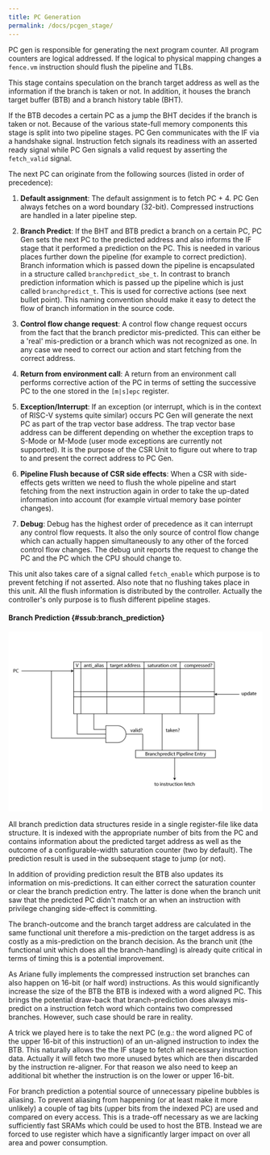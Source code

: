 ```yaml
---
title: PC Generation
permalink: /docs/pcgen_stage/
---
```


PC gen is responsible for generating the next program counter. All
program counters are logical addressed. If the logical to physical
mapping changes a `fence.vm` instruction should flush the pipeline and TLBs.

This stage contains speculation on the branch target address as well as
the information if the branch is taken or not. In addition, it houses
the branch target buffer (BTB) and a branch history table (BHT).

If the BTB decodes a certain PC as a jump the BHT decides if the branch
is taken or not. Because of the various state-full memory components
this stage is split into two pipeline stages. PC Gen communicates with
the IF via a handshake signal. Instruction fetch signals its readiness
with an asserted ready signal while PC Gen signals a valid request by
asserting the `fetch_valid` signal.

The next PC can originate from the following sources (listed in order of
precedence):

1.  **Default assignment**: The default assignment is to fetch PC + 4.
    PC Gen always fetches on a word boundary (32-bit). Compressed
    instructions are handled in a later pipeline step.

2.  **Branch Predict**: If the BHT and BTB predict a branch on a certain
    PC, PC Gen sets the next PC to the predicted address and also
    informs the IF stage that it performed a prediction on the PC. This
    is needed in various places further down the pipeline (for example
    to correct prediction). Branch information which is passed down the
    pipeline is encapsulated in a structure called `branchpredict_sbe_t`.
    In contrast to branch prediction information which is passed up the
    pipeline which is just called `branchpredict_t`. This is used for
    corrective actions (see next bullet point). This naming convention
    should make it easy to detect the flow of branch information in the source code.

3.  **Control flow change request**: A control flow change request
    occurs from the fact that the branch predictor mis-predicted. This
    can either be a 'real' mis-prediction or a branch which was not
    recognized as one. In any case we need to correct our action and
    start fetching from the correct address.

4.  **Return from environment call**: A return from an environment call
    performs corrective action of the PC in terms of setting the
    successive PC to the one stored in the `[m|s]epc` register.

5.  **Exception/Interrupt**: If an exception (or interrupt, which is in
    the context of RISC-V systems quite similar) occurs PC Gen will
    generate the next PC as part of the trap vector base address. The
    trap vector base address can be different depending on whether the
    exception traps to S-Mode or M-Mode (user mode exceptions are
    currently not supported). It is the purpose of the CSR Unit to
    figure out where to trap to and present the correct address to PC Gen.

6.  **Pipeline Flush because of CSR side effects**: When a CSR
    with side-effects gets written we need to flush the whole pipeline
    and start fetching from the next instruction again in order to take
    the up-dated information into account (for example virtual memory base pointer changes).

7.  **Debug**: Debug has the highest order of precedence as it can
    interrupt any control flow requests. It also the only source of
    control flow change which can actually happen simultaneously to any
    other of the forced control flow changes. The debug unit reports the
    request to change the PC and the PC which the CPU should change to.

This unit also takes care of a signal called `fetch_enable` which
purpose is to prevent fetching if not asserted. Also note that no
flushing takes place in this unit. All the flush information is
distributed by the controller. Actually the controller's only purpose is
to flush different pipeline stages.

#### Branch Prediction {#ssub:branch_prediction}

<!-- ![Implementation of Ariane's BTB](../../img/ariane_overview.pdf) -->
![Ariane Block Diagram](../../img/branch_prediction.png)

All branch prediction data structures reside in a single register-file
like data structure.
It is indexed with the appropriate number of bits from the PC and
contains information about the predicted target address as well as the
outcome of a configurable-width saturation counter (two by default). The
prediction result is used in the subsequent stage to jump (or not).

In addition of providing prediction result the BTB also updates its
information on mis-predictions. It can either correct the saturation
counter or clear the branch prediction entry. The latter is done when
the branch unit saw that the predicted PC didn't match or an when an instruction
with privilege changing side-effect is committing.

The branch-outcome and the branch
target address are calculated in the same functional unit therefore a
mis-prediction on the target address is as costly as a mis-prediction on
the branch decision. As the branch unit (the functional unit
which does all the branch-handling) is already quite critical in terms
of timing this is a potential improvement.

As Ariane fully implements the compressed instruction set branches can also happen on 16-bit (or half word)
instructions. As this would significantly increase the size of the BTB
the BTB is indexed with a word aligned PC. This brings the potential
draw-back that branch-prediction does always mis-predict on a
instruction fetch word which contains two compressed branches. However, such case
should be rare in reality.

A trick we played here is to take the next PC (e.g.: the word aligned PC
of the upper 16-bit of this instruction) of an un-aligned instruction to
index the BTB. This naturally allows the the IF stage to fetch all
necessary instruction data. Actually it will fetch two more unused bytes
which are then discarded by the instruction re-aligner. For that
reason we also need to keep an additional bit whether the instruction is
on the lower or upper 16-bit.

For branch prediction a potential source of
unnecessary pipeline bubbles is aliasing. To prevent aliasing from
happening (or at least make it more unlikely) a couple of tag bits
(upper bits from the indexed PC) are used and compared on every access.
This is a trade-off necessary as we are lacking sufficiently fast
SRAMs which could be used to host the BTB. Instead we are forced to use
register which have a significantly larger impact on over all area and
power consumption.
